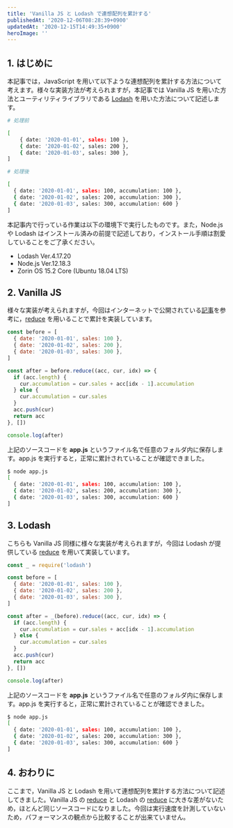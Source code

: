 ```yaml
---
title: 'Vanilla JS と Lodash で連想配列を累計する'
publishedAt: '2020-12-06T08:28:39+0900'
updatedAt: '2020-12-15T14:49:35+0900'
heroImage: ''
---
```


## 1. はじめに

本記事では，JavaScript を用いて以下ような連想配列を累計する方法について考えます。様々な実装方法が考えられますが，本記事では Vanilla JS を用いた方法とユーティリティライブラリである [Lodash](https://lodash.com/) を用いた方法について記述します。

```bash
# 処理前

[
    { date: '2020-01-01', sales: 100 },
    { date: '2020-01-02', sales: 200 },
    { date: '2020-01-03', sales: 300 },
]

# 処理後

[
  { date: '2020-01-01', sales: 100, accumulation: 100 },
  { date: '2020-01-02', sales: 200, accumulation: 300 },
  { date: '2020-01-03', sales: 300, accumulation: 600 }
]
```

本記事内で行っている作業は以下の環境下で実行したものです。また，Node.js や Lodash はインストール済みの前提で記述しており，インストール手順は割愛していることをご了承ください。

- Lodash Ver.4.17.20
- Node.js Ver.12.18.3
- Zorin OS 15.2 Core (Ubuntu 18.04 LTS)

## 2. Vanilla JS

様々な実装が考えられますが，今回はインターネットで公開されている[記事](https://www.it-swarm-ja.tech/ja/javascript/javascript%E3%81%A7%E7%B4%AF%E7%A9%8D%E5%90%88%E8%A8%88%E3%81%AE%E9%85%8D%E5%88%97%E3%82%92%E4%BD%9C%E6%88%90%E3%81%99%E3%82%8B/1042626037/)を参考に，[reduce](https://developer.mozilla.org/ja/docs/Web/JavaScript/Reference/Global_Objects/Array/reduce) を用いることで累計を実装しています。

```js title="app.js"
const before = [
  { date: '2020-01-01', sales: 100 },
  { date: '2020-01-02', sales: 200 },
  { date: '2020-01-03', sales: 300 },
]

const after = before.reduce((acc, cur, idx) => {
  if (acc.length) {
    cur.accumulation = cur.sales + acc[idx - 1].accumulation
  } else {
    cur.accumulation = cur.sales
  }
  acc.push(cur)
  return acc
}, [])

console.log(after)
```

上記のソースコードを **app.js** というファイル名で任意のフォルダ内に保存します。app.js を実行すると，正常に累計されていることが確認できました。

```bash
$ node app.js
[
  { date: '2020-01-01', sales: 100, accumulation: 100 },
  { date: '2020-01-02', sales: 200, accumulation: 300 },
  { date: '2020-01-03', sales: 300, accumulation: 600 }
]
```

## 3. Lodash

こちらも Vanilla JS 同様に様々な実装が考えられますが，今回は Lodash が提供している [reduce](https://lodash.com/docs/3.10.1#reduce) を用いて実装しています。

```js title="app.js"
const _ = require('lodash')

const before = [
  { date: '2020-01-01', sales: 100 },
  { date: '2020-01-02', sales: 200 },
  { date: '2020-01-03', sales: 300 },
]

const after = _(before).reduce((acc, cur, idx) => {
  if (acc.length) {
    cur.accumulation = cur.sales + acc[idx - 1].accumulation
  } else {
    cur.accumulation = cur.sales
  }
  acc.push(cur)
  return acc
}, [])

console.log(after)
```

上記のソースコードを **app.js** というファイル名で任意のフォルダ内に保存します。app.js を実行すると，正常に累計されていることが確認できました。

```bash
$ node app.js
[
  { date: '2020-01-01', sales: 100, accumulation: 100 },
  { date: '2020-01-02', sales: 200, accumulation: 300 },
  { date: '2020-01-03', sales: 300, accumulation: 600 }
]
```

## 4. おわりに

ここまで，Vanilla JS と Lodash を用いて連想配列を累計する方法について記述してきました。Vanilla JS の [reduce](https://developer.mozilla.org/ja/docs/Web/JavaScript/Reference/Global_Objects/Array/reduce) と Lodash の [reduce](https://lodash.com/docs/3.10.1#reduce) に大きな差がないため，ほとんど同じソースコードになりました。今回は実行速度を計測していないため，パフォーマンスの観点から比較することが出来ていません。
